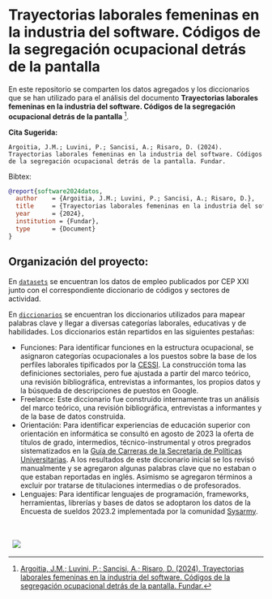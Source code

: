 # Trayectorias laborales femeninas en la industria del software. Códigos de la segregación ocupacional detrás de la pantalla

En este repositorio se comparten los datos agregados y los diccionarios que se han utilizado para el análisis del documento **Trayectorias laborales femeninas en la industria del software. Códigos de la segregación ocupacional detrás de la pantalla** [^1]. 

[^1]: [Argoitia, J.M.; Luvini, P.; Sancisi, A.; Risaro, D. (2024). Trayectorias laborales femeninas en la industria del software. Códigos de la segregación ocupacional detrás de la pantalla. Fundar.](https://fund.ar/publicacion/guia-practica-para-analizar-la-complejidad-economica-de-una-provincia/)


**Cita Sugerida:**
```
Argoitia, J.M.; Luvini, P.; Sancisi, A.; Risaro, D. (2024). Trayectorias laborales femeninas en la industria del software. Códigos de la segregación ocupacional detrás de la pantalla. Fundar.
```

Bibtex:
```bibtex
@report{software2024datos,
  author    = {Argoitia, J.M.; Luvini, P.; Sancisi, A.; Risaro, D.},
  title     = {Trayectorias laborales femeninas en la industria del software. Códigos de la segregación ocupacional detrás de la pantalla},
  year      = {2024},
  institution = {Fundar},
  type      = {Document}
}

```

## Organización del proyecto:

En [`datasets`](./datasets/) se encuentran los datos de empleo publicados por CEP XXI junto con el correspondiente diccionario de códigos y sectores de actividad.

En [`diccionarios`](./diccionarios/) se encuentran los diccionarios utilizados para mapear palabras clave y llegar a diversas categorías laborales, educativas y de habilidades. Los diccionarios están repartidos en las siguientes pestañas:
- Funciones: Para identificar funciones en la estructura ocupacional, se asignaron categorías ocupacionales a los puestos sobre la base de los perfiles laborales tipificados por la [CESSI](https://cessi.org.ar/perfiles-it/). La construcción toma las definiciones sectoriales, pero fue ajustada a partir del marco teórico, una revisión bibliográfica, entrevistas a informantes, los propios datos y la búsqueda de descripciones de puestos en Google.
- Freelance: Este diccionario fue construido internamente tras un análisis del marco teórico, una revisión bibliográfica, entrevistas a informantes y de la base de datos construida.
- Orientación: Para identificar experiencias de educación superior con orientación en informática se consultó en agosto de 2023 la oferta de títulos de grado, intermedios, técnico-instrumental y otros pregrados sistematizados en la [Guía de Carreras de la Secretaría de Políticas Universitarias](https://guiadecarreras.siu.edu.ar/carreras_de_pregrado_y_grado.php). A los resultados de este diccionario inicial se los revisó manualmente y se agregaron algunas palabras clave que no estaban o que estaban reportadas en inglés. Asimismo se agregaron términos a excluir por tratarse de titulaciones intermedias o de profesorados.
- Lenguajes: Para identificar lenguajes de programación, frameworks, herramientas, librerías y bases de datos se adoptaron los datos de la Encuesta de sueldos 2023.2 implementada por la comunidad [Sysarmy](https://sysarmy.com/blog/posts/resultados-de-la-encuesta-de-sueldos-2023-2/).


<div>&nbsp;</div>
<div>&nbsp;</div>
<div>
  &nbsp;
  <a href="https://fund.ar">
  <picture>
    <source media="(prefers-color-scheme: dark)" srcset="https://github.com/datos-Fundar/fundartools/assets/86327859/6ef27bf9-141f-4537-9d78-e16b80196959">
    <source media="(prefers-color-scheme: light)" srcset="https://github.com/datos-Fundar/fundartools/assets/86327859/aa8e7c72-4fad-403a-a8b9-739724b4c533">
    <img src="fund.ar"></img>
  </picture>
</a>

</div>